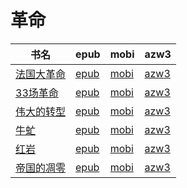 # 革命

| 书名 | epub | mobi | azw3 |
| --- | --- | --- | --- |
| [法国大革命](http://ct.dalanmei.com/f/31084289-571543054-e67b20) | [epub](http://ct.dalanmei.com/f/31084289-571543054-e67b20) | [mobi](http://ct.dalanmei.com/f/31084289-571813025-c8e4ce) | [azw3](http://ct.dalanmei.com/f/31084289-572196490-a7cbed) |
| [33场革命](http://ct.dalanmei.com/f/31084289-571562464-70e0c0) | [epub](http://ct.dalanmei.com/f/31084289-571562464-70e0c0) | [mobi](http://ct.dalanmei.com/f/31084289-572009264-942847) | [azw3](http://ct.dalanmei.com/f/31084289-571910984-f18a44) |
| [伟大的转型](http://ct.dalanmei.com/f/31084289-571604398-504932) | [epub](http://ct.dalanmei.com/f/31084289-571604398-504932) | [mobi](http://ct.dalanmei.com/f/31084289-571737253-5552ae) | [azw3](http://ct.dalanmei.com/f/31084289-571916333-c1804e) |
| [牛虻](None) | [epub](None) | [mobi](None) | [azw3](None) |
| [红岩](None) | [epub](None) | [mobi](None) | [azw3](None) |
| [帝国的凋零](http://ct.dalanmei.com/f/31084289-571456199-fd80ea) | [epub](http://ct.dalanmei.com/f/31084289-571456199-fd80ea) | [mobi](http://ct.dalanmei.com/f/31084289-571788471-de7ba3) | [azw3](http://ct.dalanmei.com/f/31084289-571891203-a8dbd4) |
